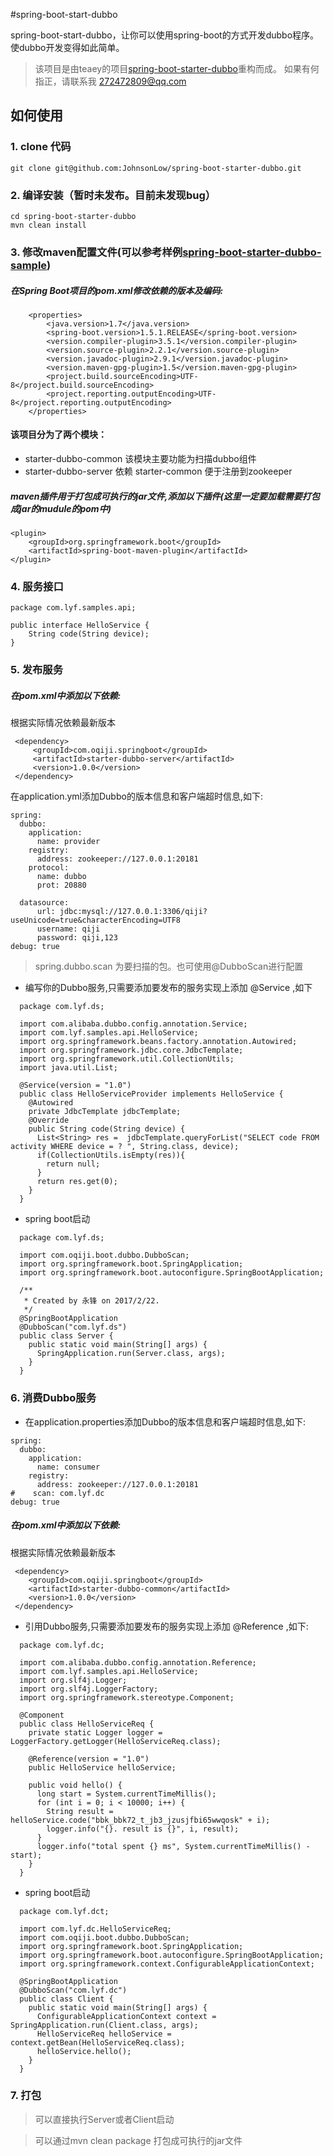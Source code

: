 #spring-boot-start-dubbo

spring-boot-start-dubbo，让你可以使用spring-boot的方式开发dubbo程序。使dubbo开发变得如此简单。
> 该项目是由teaey的项目[spring-boot-starter-dubbo](https://github.com/teaey/spring-boot-starter-dubbo)重构而成。 如果有何指正，请联系我 272472809@qq.com

## 如何使用

### 1. clone 代码

```
git clone git@github.com:JohnsonLow/spring-boot-starter-dubbo.git
```

### 2. 编译安装（暂时未发布。目前未发现bug）

```
cd spring-boot-starter-dubbo
mvn clean install
```


### 3. 修改maven配置文件(可以参考样例[spring-boot-starter-dubbo-sample](https://github.com/JohnsonLow/spring-boot-starter-dubbo-sample))

##### 在Spring Boot项目的pom.xml修改依赖的版本及编码:
```
    <properties>
        <java.version>1.7</java.version>
        <spring-boot.version>1.5.1.RELEASE</spring-boot.version>
        <version.compiler-plugin>3.5.1</version.compiler-plugin>
        <version.source-plugin>2.2.1</version.source-plugin>
        <version.javadoc-plugin>2.9.1</version.javadoc-plugin>
        <version.maven-gpg-plugin>1.5</version.maven-gpg-plugin>
        <project.build.sourceEncoding>UTF-8</project.build.sourceEncoding>
        <project.reporting.outputEncoding>UTF-8</project.reporting.outputEncoding>
    </properties>

 ```
#### 该项目分为了两个模块：
* starter-dubbo-common 该模块主要功能为扫描dubbo组件 
* starter-dubbo-server 依赖 starter-common 便于注册到zookeeper

##### maven插件用于打包成可执行的jar文件,添加以下插件(这里一定要加载需要打包成jar的mudule的pom中)
```
<plugin>
    <groupId>org.springframework.boot</groupId>
    <artifactId>spring-boot-maven-plugin</artifactId>
</plugin>
```
### 4. 服务接口
```
package com.lyf.samples.api;

public interface HelloService {
    String code(String device);
}

```
### 5. 发布服务

##### 在pom.xml中添加以下依赖:

根据实际情况依赖最新版本

```
 <dependency>
     <groupId>com.oqiji.springboot</groupId>
     <artifactId>starter-dubbo-server</artifactId>
     <version>1.0.0</version>
 </dependency>
 ```

在application.yml添加Dubbo的版本信息和客户端超时信息,如下:
```
spring:
  dubbo:
    application:
      name: provider
    registry:
      address: zookeeper://127.0.0.1:20181
    protocol:
      name: dubbo
      prot: 20880

  datasource:
      url: jdbc:mysql://127.0.0.1:3306/qiji?useUnicode=true&characterEncoding=UTF8
      username: qiji
      password: qiji,123
debug: true
```
> spring.dubbo.scan 为要扫描的包。也可使用@DubboScan进行配置

* 编写你的Dubbo服务,只需要添加要发布的服务实现上添加 @Service ,如下
```
  package com.lyf.ds;
  
  import com.alibaba.dubbo.config.annotation.Service;
  import com.lyf.samples.api.HelloService;
  import org.springframework.beans.factory.annotation.Autowired;
  import org.springframework.jdbc.core.JdbcTemplate;
  import org.springframework.util.CollectionUtils;
  import java.util.List;
  
  @Service(version = "1.0")
  public class HelloServiceProvider implements HelloService {
    @Autowired
    private JdbcTemplate jdbcTemplate;
    @Override
    public String code(String device) {
      List<String> res =  jdbcTemplate.queryForList("SELECT code FROM activity WHERE device = ? ", String.class, device);
      if(CollectionUtils.isEmpty(res)){
        return null;
      }
      return res.get(0);
    }
  }

```

* spring boot启动
```
  package com.lyf.ds;
  
  import com.oqiji.boot.dubbo.DubboScan;
  import org.springframework.boot.SpringApplication;
  import org.springframework.boot.autoconfigure.SpringBootApplication;
  
  /**
   * Created by 永锋 on 2017/2/22.
   */
  @SpringBootApplication
  @DubboScan("com.lyf.ds")
  public class Server {
    public static void main(String[] args) {
      SpringApplication.run(Server.class, args);
    }
  }
```

### 6. 消费Dubbo服务
* 在application.properties添加Dubbo的版本信息和客户端超时信息,如下:
```
spring:
  dubbo:
    application:
      name: consumer
    registry:
      address: zookeeper://127.0.0.1:20181
#    scan: com.lyf.dc
debug: true

```

##### 在pom.xml中添加以下依赖:

根据实际情况依赖最新版本

```
 <dependency>
    <groupId>com.oqiji.springboot</groupId>
    <artifactId>starter-dubbo-common</artifactId>
    <version>1.0.0</version>
 </dependency>
 ```
* 引用Dubbo服务,只需要添加要发布的服务实现上添加 @Reference ,如下:
```
  package com.lyf.dc;
  
  import com.alibaba.dubbo.config.annotation.Reference;
  import com.lyf.samples.api.HelloService;
  import org.slf4j.Logger;
  import org.slf4j.LoggerFactory;
  import org.springframework.stereotype.Component;
  
  @Component
  public class HelloServiceReq {
    private static Logger logger = LoggerFactory.getLogger(HelloServiceReq.class);
  
    @Reference(version = "1.0")
    public HelloService helloService;
  
    public void hello() {
      long start = System.currentTimeMillis();
      for (int i = 0; i < 10000; i++) {
        String result = helloService.code("bbk_bbk72_t_jb3_jzusjfbi65wwqosk" + i);
        logger.info("{}. result is {}", i, result);
      }
      logger.info("total spent {} ms", System.currentTimeMillis() - start);
    }
  }

```
* spring boot启动
```
  package com.lyf.dct;
  
  import com.lyf.dc.HelloServiceReq;
  import com.oqiji.boot.dubbo.DubboScan;
  import org.springframework.boot.SpringApplication;
  import org.springframework.boot.autoconfigure.SpringBootApplication;
  import org.springframework.context.ConfigurableApplicationContext;
  
  @SpringBootApplication
  @DubboScan("com.lyf.dc")
  public class Client {
    public static void main(String[] args) {
      ConfigurableApplicationContext context = SpringApplication.run(Client.class, args);
      HelloServiceReq helloService = context.getBean(HelloServiceReq.class);
      helloService.hello();
    }
  }

```


### 7. 打包

> 可以直接执行Server或者Client启动

> 可以通过mvn clean package 打包成可执行的jar文件
